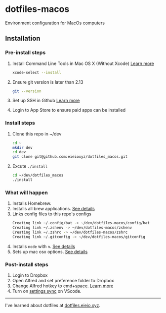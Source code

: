 # dotfiles-macos

Environment configuration for MacOs computers

## Installation

### Pre-install steps

1. Install Command Line Tools in Mac OS X (Without Xcode) [Learn more](https://osxdaily.com/2014/02/12/install-command-line-tools-mac-os-x/)

    ```sh
    xcode-select --install
    ```
1. Ensure git version is later than 2.13
    ```sh
    git --version
    ```
1. Set up SSH in Github [Learn more](https://docs.github.com/en/authentication/connecting-to-github-with-ssh/generating-a-new-ssh-key-and-adding-it-to-the-ssh-agent)

1. Login to App Store to ensure paid apps can be installed


### Install steps
1. Clone this repo in ~/dev
    ```sh
    cd ~
    mkdir dev
    cd dev
    git clone git@github.com:eieioxyz/dotfiles_macos.git
    ```
1. Excute `./install`
    ```sh
    cd ~/dev/dotfiles_macos
    ./install
    ```
### What will happen

1. Installs Homebrew.
1. Installs all brew applications. [See details](./Brewfile)
1. Links config files to this repo's configs
    ```sh
    Creating link ~/.config/bat -> ~/dev/dotfiles-macos/config/bat
    Creating link ~/.zshenv -> ~/dev/dotfiles-macos/zshenv
    Creating link ~/.zshrc -> ~/dev/dotfiles-macos/zshrc
    Creating link ~/.gitconfig -> ~/dev/dotfiles-macos/gitconfig
    ```
1. Installs `node` with `n`. [See details](./setup-node.zsh)
1. Sets up mac osx options. [See details](./setup-macos.zsh)

### Post-install steps
1. Login to Dropbox
1. Open Alfred and set preference folder to Dropbox
1. Change Alfred hotkey to cmd+space. [Learn more](https://www.alfredapp.com/help/troubleshooting/cmd-space/)
1. Turn on [settings sync](https://code.visualstudio.com/docs/editor/settings-sync) on VScode.

---

I've learned about dotfiles at [dotfiles.eieio.xyz](http://dotfiles.eieio.xyz).
